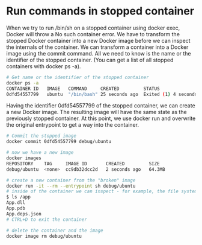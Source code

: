 # Run commands in stopped container
When we try to run /bin/sh on a stopped container using docker exec, Docker will throw a No such container error. We have to transform the stopped Docker container into a new Docker image before we can inspect the internals of the container. We can transform a container into a Docker image using the commit command. All we need to know is the name or the identifier of the stopped container. (You can get a list of all stopped containers with docker ps -a).
```bash
# Get name or the identifier of the stopped container
docker ps -a
CONTAINER ID   IMAGE   COMMAND     CREATED         STATUS                    NAMES
0dfd54557799   ubuntu  "/bin/bash" 25 seconds ago  Exited (1) 4 seconds ago  peaceful_feynman
```
Having the identifier 0dfd54557799 of the stopped container, we can create a new Docker image. The resulting image will have the same state as the previously stopped container. At this point, we use docker run and overwrite the original entrypoint to get a way into the container.
```bash
# Commit the stopped image
docker commit 0dfd54557799 debug/ubuntu

# now we have a new image
docker images
REPOSITORY    TAG     IMAGE ID       CREATED         SIZE  
debug/ubuntu  <none>  cc9db32dcc2d   2 seconds ago   64.3MB

# create a new container from the "broken" image
docker run -it --rm --entrypoint sh debug/ubuntu
# inside of the container we can inspect - for example, the file system
$ ls /app
App.dll
App.pdb
App.deps.json
# CTRL+D to exit the container

# delete the container and the image
docker image rm debug/ubuntu
```
